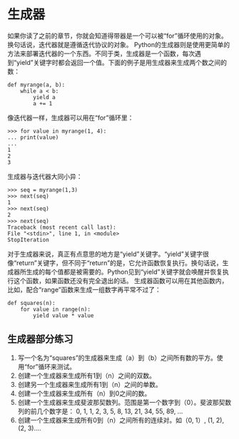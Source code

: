 # 生成器

如果你读了之前的章节，你就会知道得带器是一个可以被“for”循环使用的对象。换句话说，迭代器就是遵循迭代协议的对象。
Python的生成器则是使用更简单的方法来部署迭代器的一个东西。不同于类，生成器是一个函数，每次遇到“yield”关键字时都会返回一个值。下面的例子是用生成器来生成两个数之间的数：
```
def myrange(a, b):
    while a < b:
        yield a
        a += 1
```
像迭代器一样，生成器可以用在“for”循环里：
```
>>> for value in myrange(1, 4):
... print(value)
...
1
2
3
```
生成器与迭代器大同小异：
```
>>> seq = myrange(1,3)
>>> next(seq)
1
>>> next(seq)
2
>>> next(seq)
Traceback (most recent call last):
File "<stdin>", line 1, in <module>
StopIteration
```
对于生成器来说，真正有点意思的地方是“yield”关键字。“yield”关键字很像“return”关键字，但不同于“return”的是，它允许函数恢复执行。换句话说，生成器所生成的每个值都是被需要的。Python见到“yield”关键字就会唤醒并恢复执行这个函数，如果函数还没有完全退出的话。
生成器函数可以用在其他函数内，比如，配合“range”函数来生成一组数字再平常不过了：
```
def squares(n):
    for value in range(n):
        yield value * value
```

## 生成器部分练习

1. 写一个名为“squares”的生成器来生成（a）到（b）之间所有数的平方。使用“for”循环来测试。
2. 创建一个生成器来生成所有1到（n）之间的双数。
3. 创建另一个生成器来生成所有1到（n）之间的单数。
4. 创建一个生成器来生成所有（n）到0之间的数。
5. 创建一个生成器来生成斐波那契数列。范围是第一个数字到（0）。斐波那契数列的前几个数字是： 0, 1, 1, 2, 3, 5, 8, 13, 21, 34, 55, 89, ...
6. 创建一个生成器来生成所有0到（n）之间所有的连续对。如（0, 1）, (1, 2), (2, 3)....


